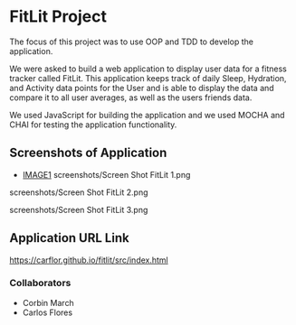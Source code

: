 # FitLit Project 

The focus of this project was to use OOP and TDD to develop the application. 

We were asked to build a web application to display user data for a fitness tracker called FitLit. This application keeps track of daily Sleep, Hydration, and Activity data points for the User and is able to display the data and compare it to all user averages, as well as the users friends data. 

We used JavaScript for building the application and we used MOCHA and CHAI for testing the application functionality. 


## Screenshots of Application


- [IMAGE1](https://github.com/carflor/fitlit/blob/master/screenshots/Screen%20Shot%20FitLit%201.png)
screenshots/Screen Shot FitLit 1.png

screenshots/Screen Shot FitLit 2.png

screenshots/Screen Shot FitLit 3.png

## Application URL Link

https://carflor.github.io/fitlit/src/index.html

### Collaborators 
- Corbin March
- Carlos Flores
